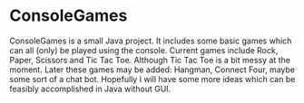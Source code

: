 # ConsoleGames
ConsoleGames is a small Java project.  It includes some basic games which can all (only) be played using the console.
Current games include Rock, Paper, Scissors and Tic Tac Toe. Although Tic Tac Toe is a bit messy at the moment.
Later these games may be added: Hangman, Connect Four, maybe some sort of a chat bot. Hopefully I will have some more ideas which can be feasibly accomplished in Java without GUI.
